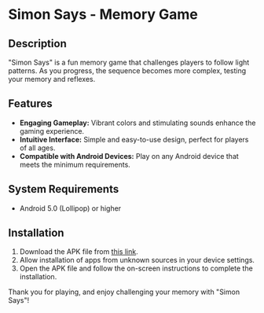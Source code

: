 # Simon Says - Memory Game

## Description
"Simon Says" is a fun memory game that challenges players to follow light patterns. As you progress, the sequence becomes more complex, testing your memory and reflexes.

## Features
- **Engaging Gameplay:** Vibrant colors and stimulating sounds enhance the gaming experience.
- **Intuitive Interface:** Simple and easy-to-use design, perfect for players of all ages.
- **Compatible with Android Devices:** Play on any Android device that meets the minimum requirements.

## System Requirements
- Android 5.0 (Lollipop) or higher

## Installation
1. Download the APK file from [this link](https://github.com/soyeldet/SimonSaysAndroid/blob/master/simonsays.apk).
2. Allow installation of apps from unknown sources in your device settings.
3. Open the APK file and follow the on-screen instructions to complete the installation.

Thank you for playing, and enjoy challenging your memory with "Simon Says"!
